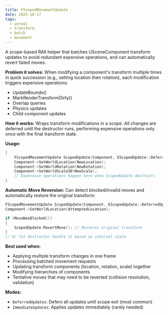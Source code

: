 ```yaml
---
title: FScopedMovementUpdate
date: 2025-10-17
tags:
  - unreal
  - transform
  - batch
  - movement
---
```


A scope-based RAII helper that batches USceneComponent transform updates to avoid redundant expensive operations, and can automatically revert failed moves.

**Problem it solves:**
When modifying a component's transform multiple times in quick succession (e.g., setting location then rotation), each modification triggers expensive operations:
- UpdateBounds()
- MarkRenderTransformDirty()
- Overlap queries
- Physics updates
- Child component updates

**How it works:**
Wraps transform modifications in a scope. All changes are deferred until the destructor runs, performing expensive operations only once with the final transform state.

**Usage:**
```cpp
{
    FScopedMovementUpdate ScopedUpdate(Component, EScopedUpdate::DeferredUpdates);
    Component->SetWorldLocation(NewLocation);
    Component->SetWorldRotation(NewRotation);
    Component->SetWorldScale3D(NewScale);
    // Expensive operations happen here when ScopedUpdate destructs
}
```

**Automatic Move Reversion:**
Can detect blocked/invalid moves and automatically restore the original transform:
```cpp
FScopedMovementUpdate ScopedUpdate(Component, EScopedUpdate::DeferredUpdates);
Component->SetWorldLocation(AttemptedLocation);

if (MoveWasBlocked())
{
    ScopedUpdate.RevertMove(); // Restores original transform
}
// Or let destructor handle it based on internal state
```

**Best used when:**
- Applying multiple transform changes in one frame
- Processing batched movement requests
- Updating transform components (location, rotation, scale) together
- Modifying hierarchies of components
- Tentative moves that may need to be reverted (collision resolution, validation)

**Modes:**
- `DeferredUpdates`: Defers all updates until scope exit (most common)
- `ImmediateUpdates`: Applies updates immediately (rarely needed)